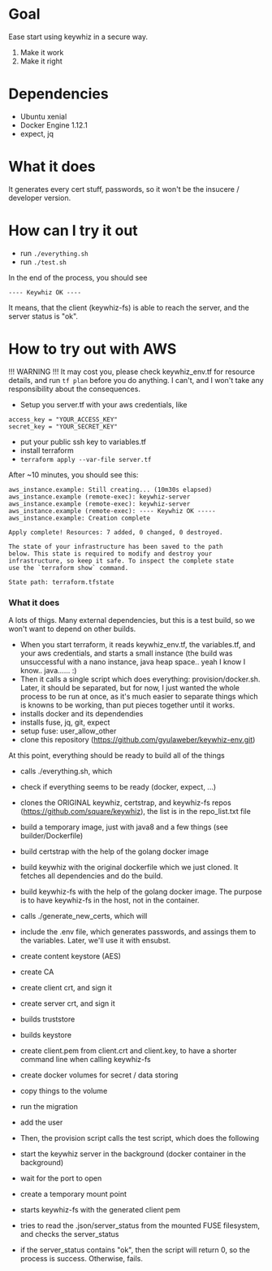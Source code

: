 Goal
====

Ease start using keywhiz in a secure way.

1. Make it work
2. Make it right

Dependencies
============

* Ubuntu xenial
* Docker Engine 1.12.1
* expect, jq

What it does
============

It generates every cert stuff, passwords, so it won't be the insucere / developer version.

How can I try it out
====================

* run ``` ./everything.sh ```
* run ``` ./test.sh ```

In the end of the process, you should see
```
---- Keywhiz OK ----
```

It means, that the client (keywhiz-fs) is able to reach the server, and the server status is "ok".

How to try out with AWS
=======================

!!! WARNING !!! It may cost you, please check keywhiz_env.tf for resource details, and run ``` tf plan ``` before you do anything. I can't, and I won't take any responsibility about the consequences.

* Setup you server.tf with your aws credentials, like
```
access_key = "YOUR_ACCESS_KEY"
secret_key = "YOUR_SECRET_KEY"
```
* put your public ssh key to variables.tf
* install terraform
* ``` terraform apply --var-file server.tf ```

After ~10 minutes, you should see this:
```
aws_instance.example: Still creating... (10m30s elapsed)
aws_instance.example (remote-exec): keywhiz-server
aws_instance.example (remote-exec): keywhiz-server
aws_instance.example (remote-exec): ---- Keywhiz OK -----
aws_instance.example: Creation complete

Apply complete! Resources: 7 added, 0 changed, 0 destroyed.

The state of your infrastructure has been saved to the path
below. This state is required to modify and destroy your
infrastructure, so keep it safe. To inspect the complete state
use the `terraform show` command.

State path: terraform.tfstate
```

### What it does

A lots of thigs. Many external dependencies, but this is a test build, so we won't want to depend on other builds.

* When you start terraform, it reads keywhiz_env.tf, the variables.tf, and your aws credentials, and starts a small instance (the build was unsuccessful with a nano instance, java heap space.. yeah I know I know.. java...... :)
* Then it calls a single script which does everything: provision/docker.sh. Later, it should be separated, but for now, I just wanted the whole process to be run at once, as it's much easier to separate things which is knowns to be working, than put pieces together until it works.
* installs docker and its dependendies
* installs fuse, jq, git, expect
* setup fuse: user_allow_other
* clone this repository (https://github.com/gyulaweber/keywhiz-env.git)

At this point, everything should be ready to build all of the things

* calls ./everything.sh, which
* check if everything seems to be ready (docker, expect, ...)
* clones the ORIGINAL keywhiz, certstrap, and keywhiz-fs repos (https://github.com/square/keywhiz), the list is in the repo_list.txt file
* build a temporary image, just with java8 and a few things (see builder/Dockerfile)
* build certstrap with the help of the golang docker image
* build keywhiz with the original dockerfile which we just cloned. It fetches all dependencies and do the build.
* build keywhiz-fs with the help of the golang docker image. The purpose is to have keywhiz-fs in the host, not in the container.

* calls ./generate_new_certs, which will
* include the .env file, which generates passwords, and assings them to the variables. Later, we'll use it with ensubst.
* create content keystore (AES)
* create CA
* create client crt, and sign it
* create server crt, and sign it
* builds truststore
* builds keystore
* create client.pem from client.crt and client.key, to have a shorter command line when calling keywhiz-fs
* create docker volumes for secret / data storing
* copy things to the volume
* run the migration
* add the user

* Then, the provision script calls the test script, which does the following
* start the keywhiz server in the background (docker container in the background)
* wait for the port to open
* create a temporary mount point
* starts keywhiz-fs with the generated client pem
* tries to read the .json/server_status from the mounted FUSE filesystem, and checks the server_status
* if the server_status contains "ok", then the script will return 0, so the process is success. Otherwise, fails.

